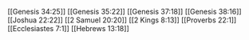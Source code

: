 [[Genesis 34:25]]
[[Genesis 35:22]]
[[Genesis 37:18]]
[[Genesis 38:16]]
[[Joshua 22:22]]
[[2 Samuel 20:20]]
[[2 Kings 8:13]]
[[Proverbs 22:1]]
[[Ecclesiastes 7:1]]
[[Hebrews 13:18]]

